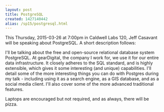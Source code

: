 ```yaml
---
layout: post
title: PostgreSQL
created: 1427140442
alias: /sp15/postgresql.html
---
```

This Thursday, 2015-03-26 at 7:00pm in Caldwell Labs 120, Jeff Casavant will be speaking about PostgreSQL. A short description follows:

I'll be talking about the free and open-source relational database system PostgreSQL.  At gearDigital, the company I work for, we use it for our entire data infrastructure.  It closely adheres to the SQL standard, and is highly extensible, which gives it some interesting (and unique) capabilities.  I'll detail some of the more interesting things you can do with Postgres during my talk - including using it as a search engine, as a GIS database, and as a social media client.  I'll also cover some of the more advanced traditional features.

Laptops are encouraged but not required, and as always, there will be pizza.
